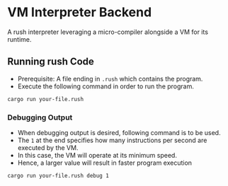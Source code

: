 # VM Interpreter Backend

A rush interpreter leveraging a micro-compiler alongside a VM for its runtime.

## Running rush Code

- Prerequisite: A file ending in `.rush` which contains the program.
- Execute the following command in order to run the program.

```bash
cargo run your-file.rush
```

### Debugging Output

- When debugging output is desired, following command is to be used.
- The `1` at the end specifies how many instructions per second are executed by
  the VM.
- In this case, the VM will operate at its minimum speed.
- Hence, a larger value will result in faster program execution

```bash
cargo run your-file.rush debug 1
```

